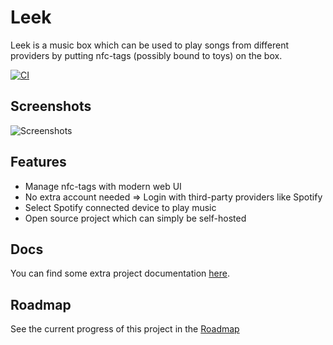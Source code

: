 # Leek

Leek is a music box which can be used to play songs from different providers by putting nfc-tags (possibly bound to toys) on the box.

[![CI](https://github.com/project-leek/project-leek/workflows/PR%20Checks/badge.svg)](https://github.com/project-leek/project-leek/actions?query=workflow%3A"PR+Checks")

## Screenshots

![Screenshots]()

## Features

- Manage nfc-tags with modern web UI
- No extra account needed => Login with third-party providers like Spotify
- Select Spotify connected device to play music
- Open source project which can simply be self-hosted

## Docs

You can find some extra project documentation [here](../../tree/docs).

## Roadmap

See the current progress of this project in the [Roadmap](https://github.com/project-leek/project-leek/projects/1)
